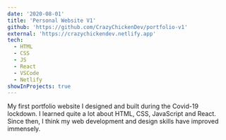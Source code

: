 ```yaml
---
date: '2020-08-01'
title: 'Personal Website V1'
github: 'https://github.com/CrazyChickenDev/portfolio-v1'
external: 'https://crazychickendev.netlify.app'
tech:
  - HTML
  - CSS
  - JS
  - React
  - VSCode
  - Netlify
showInProjects: true
---
```


My first portfolio website I designed and built during the Covid-19 lockdown. I learned quite a lot about HTML, CSS, JavaScript and React. Since then, I think my web development and design skills have improved immensely.
